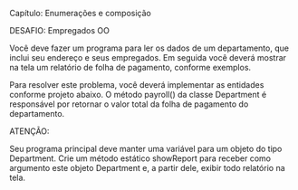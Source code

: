 Capítulo: Enumerações e composição 

DESAFIO: Empregados OO

Você deve fazer um programa para ler os dados de um departamento, que inclui seu endereço e seus
empregados. Em seguida você deverá mostrar na tela um relatório de folha de pagamento, conforme
exemplos.

Para resolver este problema, você deverá implementar as entidades conforme projeto abaixo. O método
payroll() da classe Department é responsável por retornar o valor total da folha de pagamento do
departamento. 

ATENÇÃO:

Seu programa principal deve manter uma variável para um objeto do tipo Department. Crie um método
estático showReport para receber como argumento este objeto Department e, a partir dele, exibir todo
relatório na tela. 